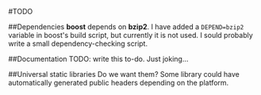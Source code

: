 #TODO

##Dependencies
__boost__ depends on __bzip2__. I have added a <code>DEPEND=bzip2</code> variable in boost's build script, but currently it is not used. I sould probably write a small dependency-checking script.

##Documentation
TODO: write this to-do. Just joking…

##Universal static libraries
Do we want them? Some library could have automatically generated public headers depending on the platform.


